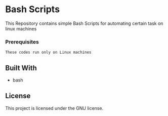 # Bash Scripts

This Repository contains simple Bash Scripts for automating certain task on linux machines

### Prerequisites

```
These codes run only on Linux machines
```
## Built With

* bash

## License

This project is licensed under the GNU license.
